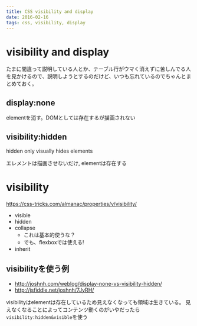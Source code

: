 ```yaml
---
title: CSS visibility and display
date: 2016-02-16
tags: css, visibility, display
---
```


# visibility and display

たまに間違って説明している人とか、テーブル行がウマく消えずに苦しんでる人を見かけるので、説明しようとするのだけど、いつも忘れているのでちゃんとまとめておく。

## display:none 

elementを消す。DOMとしては存在するが描画されない

## visibility:hidden 

hidden only visually hides elements

エレメントは描画させないだけ, elementは存在する


# visibility


<https://css-tricks.com/almanac/properties/v/visibility/>


+ visible
+ hidden
+ collapse
  + これは基本的使うな？
  + でも、flexboxでは使える!
+ inherit


## visibilityを使う例

+ <http://joshnh.com/weblog/display-none-vs-visibility-hidden/>
+ <http://jsfiddle.net/joshnh/7JyRH/>

visibilityはelementは存在しているため見えなくなっても領域は生きている。
見えなくなることによってコンテンツ動くのがいやだったら`visibility:hidden&visible`を使う
